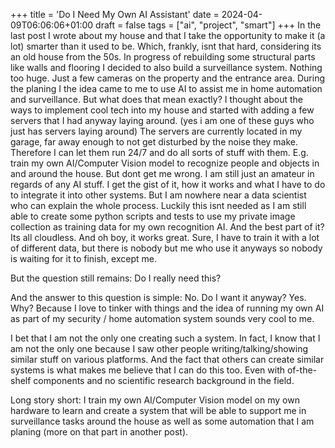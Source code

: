 +++
title = 'Do I Need My Own AI Assistant'
date = 2024-04-09T06:06:06+01:00
draft = false
tags = ["ai", "project", "smart"]
+++
In the last post I wrote about my house and that I take the opportunity to make it (a lot) smarter than it used to be. 
Which, frankly, isnt that hard, considering its an old house from the 50s. 
In progress of rebuilding some structural parts like walls and flooring I decided to also build a surveillance system.
Nothing too huge. Just a few cameras on the property and the entrance area. 
During the planing I the idea came to me to use AI to assist me in home automation and surveillance.
But what does that mean exactly?
I thought about the ways to implement cool tech into my house and started with adding a few servers that I had anyway laying around. (yes i am one of these guys who just has servers laying around)
The servers are currently located in my garage, far away enough to not get disturbed by the noise they make. 
Therefore I can let them run 24/7 and do all sorts of stuff with them. E.g. train my own AI/Computer Vision model to recognize people and objects in and around the house.
But dont get me wrong. I am still just an amateur in regards of any AI stuff. I get the gist of it, how it works and what I have to do to integrate it into other systems. But I am nowhere near a data scientist who can explain the whole process.
Luckily this isnt needed as I am still able to create some python scripts and tests to use my private image collection as training data for my own recognition AI.
And the best part of it? Its all cloudless. And oh boy, it works great. 
Sure, I have to train it with a lot of different data, but there is nobody but me who use it anyways so nobody is waiting for it to finish, except me.

But the question still remains: Do I really need this?

And the answer to this question is simple: No.
Do I want it anyway? Yes.
Why? Because I love to tinker with things and the idea of running my own AI as part of my security / home automation system sounds very cool to me.

I bet that I am not the only one creating such a system. In fact, I know that I am not the only one because I saw other people writing/talking/showing similar stuff on various platforms. 
And the fact that others can create similar systems is what makes me believe that I can do this too. Even with of-the-shelf components and no scientific research background in the field.

Long story short: I train my own AI/Computer Vision model on my own hardware to learn and create a system that will be able to support me in surveillance tasks around the house as well as some automation that I am planing (more on that part in another post).
